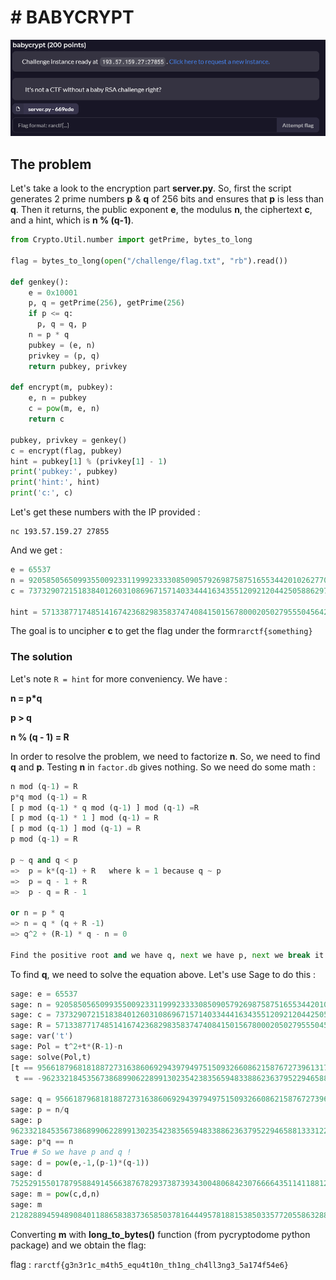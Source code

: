 # # BABYCRYPT

![](../attachements/babycrypt/unknown.png "unknown.png")

## The problem

Let's take a look to the encryption part **server.py**. So, first the script generates 2 prime numbers **p** & **q** of 256 bits and ensures that **p** is less than **q**. Then it returns, the public exponent **e**, the modulus **n**, the ciphertext **c**, and a hint, which is **n % (q-1)**. 

```python
from Crypto.Util.number import getPrime, bytes_to_long

flag = bytes_to_long(open("/challenge/flag.txt", "rb").read())

def genkey():
    e = 0x10001
    p, q = getPrime(256), getPrime(256)
    if p <= q:
      p, q = q, p
    n = p * q
    pubkey = (e, n)
    privkey = (p, q)
    return pubkey, privkey

def encrypt(m, pubkey):
    e, n = pubkey
    c = pow(m, e, n)
    return c

pubkey, privkey = genkey()
c = encrypt(flag, pubkey)
hint = pubkey[1] % (privkey[1] - 1)
print('pubkey:', pubkey)
print('hint:', hint)
print('c:', c)
```

Let's get these numbers with the IP provided : 

```
nc 193.57.159.27 27855
```

And we get : 

```python
e = 65537
n = 9205850565099355009233119992333308509057926987587516553442010262770434065524651458723071213422539739783091104957937112504373819793996033829929775503108243
c = 7373290721518384012603108696715714033444163435512092120442505886297149465422635100860419886468382605598579995038885045596223387641682763096919583716818416

hint = 571338771748514167423682983583747408415015678000205027955504564266299803503
```

The goal is to uncipher **c** to get the flag under the form``rarctf{something}``

### The solution

Let's note ``R = hint`` for more conveniency. We have : 

**n = p\*q**

**p > q**

**n % (q - 1) = R**

In order to resolve the problem, we need to factorize **n**. So, we need to find **q** and **p**. Testing **n** in `factor.db` gives nothing. So we need do some math :

```python
n mod (q-1) = R
p*q mod (q-1) = R
[ p mod (q-1) * q mod (q-1) ] mod (q-1) =R
[ p mod (q-1) * 1 ] mod (q-1) = R
[ p mod (q-1) ] mod (q-1) = R
p mod (q-1) = R

p ~ q and q < p 
=>  p = k*(q-1) + R   where k = 1 because q ~ p
=>  p = q - 1 + R
=>  p - q = R - 1 

or n = p * q
=> n = q * (q + R -1)
=> q^2 + (R-1) * q - n = 0

Find the positive root and we have q, next we have p, next we break it lul
```

To find **q**, we need to solve the equation above. Let's use Sage to do this :

```python
sage: e = 65537                                                                                                  
sage: n = 9205850565099355009233119992333308509057926987587516553442010262770434065524651458723071213422539739783091104957937112504373819793996033829929775503108243
sage: c = 7373290721518384012603108696715714033444163435512092120442505886297149465422635100860419886468382605598579995038885045596223387641682763096919583716818416                                                                       
sage: R = 571338771748514167423682983583747408415015678000205027955504564266299803503  
sage: var('t')                                                                                                                     
sage: Pol = t^2+t*(R-1)-n 
sage: solve(Pol,t)                                                                                                                        
[t == 95661879681818872731638606929439794975150932660862158767273961317066822333587, 
 t == -96233218453567386899062289913023542383565948338862363795229465881333122137089]

sage: q = 95661879681818872731638606929439794975150932660862158767273961317066822333587
sage: p = n/q
sage: p
96233218453567386899062289913023542383565948338862363795229465881333122137089
sage: p*q == n 
True # So we have p and q !
sage: d = pow(e,-1,(p-1)*(q-1))
sage: d
7525291550178795884914566387678293738739343004806842307666643511411881291367347791355702688078467521251399949304045751083067891511306720238422997433554945
sage: m = pow(c,d,n)
sage: m
21282889459489084011886583837365850378164449578188153850335772055863288361368436716339359416861416171924194634444635934246077740557666778378
```

Converting **m** with **long_to_bytes()** function (from pycryptodome python package) and we obtain the flag:

flag : `rarctf{g3n3r1c_m4th5_equ4t10n_th1ng_ch4ll3ng3_5a174f54e6}`
